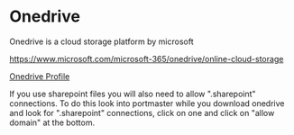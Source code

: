 # Onedrive
Onedrive is a cloud storage platform by microsoft

https://www.microsoft.com/microsoft-365/onedrive/online-cloud-storage

[Onedrive Profile](onedrive.yaml)

If you use sharepoint files you will also need to allow ".sharepoint" connections. To do this look into portmaster while you download onedrive and look for ".sharepoint" connections,
click on one and click on "allow domain" at the bottom. 